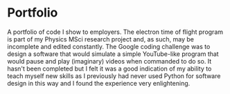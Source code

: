 # Portfolio
A portfolio of code I show to employers. The electron time of flight program is part of my Physics MSci research project and, as such, may be incomplete and edited constantly. The Google coding challenge was to design a software that would simulate a simple YouTube-like program that would pause and play (imaginary) videos when commanded to do so. It hasn't been completed but I felt it was a good indication of my ability to teach myself new skills as I previously had never used Python for software design in this way and I found the experience very enlightening.
